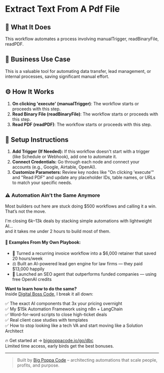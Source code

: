 # Extract Text From A Pdf File

## 🚀 What It Does
This workflow automates a process involving manualTrigger, readBinaryFile, readPDF.

## 💼 Business Use Case
This is a valuable tool for automating data transfer, lead management, or internal processes, saving significant manual effort.

## ⚙️ How It Works
1. **On clicking 'execute' (manualTrigger)**: The workflow starts or proceeds with this step.
2. **Read Binary File (readBinaryFile)**: The workflow starts or proceeds with this step.
3. **Read PDF (readPDF)**: The workflow starts or proceeds with this step.

## 🔧 Setup Instructions
1. **Add Trigger (If Needed):** If this workflow doesn't start with a trigger (like Schedule or Webhook), add one to automate it.
2. **Connect Credentials:** Go through each node and connect your accounts (e.g., Google, Airtable, OpenAI).
3. **Customize Parameters:** Review key nodes like "On clicking 'execute'" and "Read PDF" and update any placeholder IDs, table names, or URLs to match your specific needs.

### ⚠️ Automation Ain’t the Same Anymore

Most builders out here are stuck doing $500 workflows and calling it a win.  
That’s not the move.  

I'm closing $6k–$13k deals by stacking simple automations with lightweight AI...  
and it takes me under 2 hours to build most of them.

#### 🧠 Examples From My Own Playbook:
- 🔁 Turned a recurring invoice workflow into a $6,000 retainer that saved 20 hours/week  
- ⚖️ Built an AI-powered lead gen engine for law firms — they paid $13,000 happily  
- 🚀 Launched an SEO agent that outperforms funded companies — using free OpenAI credits  

**Want to learn how to do the same?**  
Inside [Digital Boss Code](https://bigpoppacode.io/go/dbc), I break it all down:

✅ The exact AI components that 3x your pricing overnight  
✅ My $15k Automation Framework using n8n + LangChain  
✅ Word-for-word scripts to close high-ticket deals  
✅ Real client case studies with templates  
✅ How to stop looking like a tech VA and start moving like a Solution Architect  

🔥 Get started at → [bigpoppacode.io/go/dbc](https://bigpoppacode.io/go/dbc)  
Limited time access, early birds get the best bonuses.

---

> Built by [Big Poppa Code](https://bigpoppacode.io) – architecting automations that scale people, profits, and purpose.
